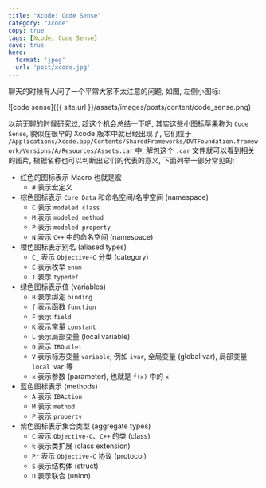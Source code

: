 ```yaml
---
title: "Xcode: Code Sense"
category: "Xcode"
copy: true
tags: [Xcode, Code Sense]
cave: true
hero:
  format: 'jpeg'
  url: 'post/xcode.jpg'
---
```

聊天的时候有人问了一个平常大家不太注意的问题, 如图, 左侧小图标:

![code sense]({{ site.url }}/assets/images/posts/content/code_sense.png)

以前无聊的时候研究过, 趁这个机会总结一下吧, 其实这些小图标苹果称为 `Code Sense`, 貌似在很早的 Xcode 版本中就已经出现了, 它们位于 `/Applications/Xcode.app/Contents/SharedFrameworks/DVTFoundation.framework/Versions/A/Resources/Assets.car` 中, 解包这个 `.car` 文件就可以看到相关的图片, 根据名称也可以判断出它们的代表的意义, 下面列举一部分常见的:

* 红色的图标表示 Macro 也就是宏
  * `#` 表示宏定义
* 棕色图标表示 `Core Data` 和命名空间/名字空间 (namespace)
  * `C` 表示 `modeled class`
  * `M` 表示 `modeled method`
  * `P` 表示 `modeled property`
  * `N` 表示 `C++` 中的命名空间 (namespace)
* 橙色图标表示别名 (aliased types)
  * `C̲` 表示 `Objective-C` 分类 (category)
  * `E` 表示枚举 `enum`
  * `T` 表示 `typedef`
* 绿色图标表示值 (variables)
  * `B` 表示绑定 `binding`
  * `ƒ` 表示函数 `function`
  * `F` 表示 `field`
  * `K` 表示常量 `constant`
  * `L` 表示局部变量 (local variable)
  * `O` 表示 `IBOutlet`
  * `V` 表示标志变量 `variable`, 例如 `ivar`, 全局变量 (global var), 局部变量 `local var` 等
  * `x` 表示参数 (parameter), 也就是 `f(x)` 中的 `x`
* 蓝色图标表示 (methods)
  * `A` 表示 `IBAction`
  * `M` 表示 `method`
  * `P` 表示 `property`
* 紫色图标表示集合类型 (aggregate types)
  * `C` 表示 `Objective-C`、`C++` 的类 (class)
  * `₠` 表示类扩展 (class extension)
  * `Pr` 表示 `Objective-C` 协议 (protocol)
  * `S` 表示结构体 (struct)
  * `U` 表示联合 (union)
